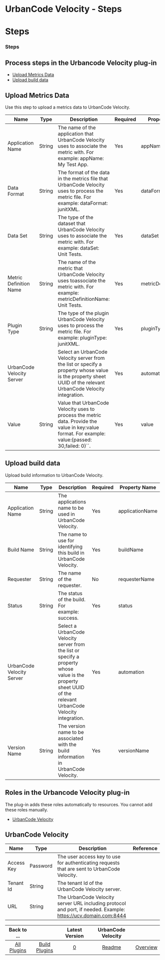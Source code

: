 
UrbanCode Velocity - Steps
==========================

# Steps



### Steps




 




Process steps in the Urbancode Velocity plug-in
-----------------------------------------------


* [Upload Metrics Data](#upload_metrics_data)
* [Upload build data](#upload_build_data)




Upload Metrics Data
-------------------


Use this step to upload a metrics data to UrbanCode Velocity.




| Name | Type | Description | Required | Property Name |
| --- | --- | --- | --- | --- |
| Application Name | String | The name of the application that UrbanCode Velocity uses to associate the metric with. For example: appName: My Test App. | Yes | appName |
| Data Format | String | The format of the data in the metrics file that UrbanCode Velocity uses to process the metric file. For example: dataFormat: junitXML. | Yes | dataFormat |
| Data Set | String | The type of the dataset that UrbanCode Velocity uses to associate the metric with. For example: dataSet: Unit Tests. | Yes | dataSet |
| Metric Definition Name | String | The name of the metric that UrbanCode Velocity uses toassociate the metric with. For example: metricDefinitionName: Unit Tests. | Yes | metricDefinitionName |
| Plugin Type | String | The type of the plugin UrbanCode Velocity uses to process the metric file. For example: pluginType: junitXML. | Yes | pluginType |
| UrbanCode Velocity Server |  | Select an UrbanCode Velocity server from the list or specify a property whose value is the property sheet UUID of the relevant UrbanCode Velocity integration. | Yes | automation |
| Value | String | Value that UrbanCode Velocity uses to process the metric data. Provide the value in key:value format. For example: value:{passed: 30,failed: 0}``. | Yes | value |


Upload build data
-----------------


Upload build information to UrbanCode Velocity.




| Name | Type | Description | Required | Property Name |
| --- | --- | --- | --- | --- |
| Application Name | String | The applications name to be used in UrbanCode Velocity. | Yes | applicationName |
| Build Name | String | The name to use for identifying this build in UrbanCode Velocity. | Yes | buildName |
| Requester | String | The name of the requester. | No | requesterName |
| Status | String | The status of the build. For example: success. | Yes | status |
| UrbanCode Velocity Server |  | Select a UrbanCode Velocity server from the list or specify a property whose value is the property sheet UUID of the relevant UrbanCode Velocity integration. | Yes | automation |
| Version Name | String | The version name to be associated with the build information in UrbanCode Velocity. | Yes | versionName |




Roles in the Urbancode Velocity plug-in
---------------------------------------


The plug-in adds these roles automatically to resources. You cannot add these roles manually.



* [UrbanCode Velocity](#urbancode_velocity_role)



UrbanCode Velocity
------------------




| Name | Type | Description | Reference |
| --- | --- | --- | --- |
| Access Key | Password | The user access key to use for authenticating requests that are sent to UrbanCode Velocity. |  |
| Tenant Id | String | The tenant Id of the UrbanCode Velocity server. |  |
| URL | String | The UrbanCode Velocity server URL including protocol and port, if needed. Example: https://ucv.domain.com:8444 |  |




|Back to ...||Latest Version|UrbanCode Velocity ||
| :---: | :---: | :---: | :---: | :---: |
|[All Plugins](../../index.md)|[Build Plugins](../README.md)|[0]()|[Readme](README.md)|[Overview](overview.md)|
